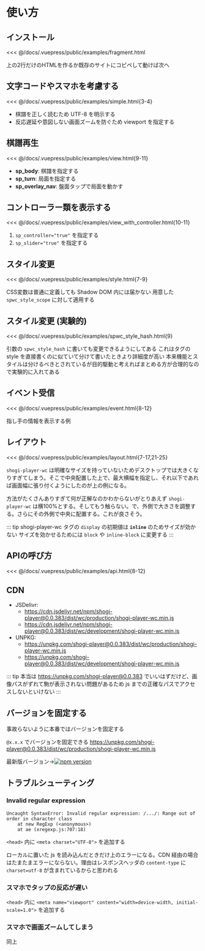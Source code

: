 # 使い方

## インストール

<<< @/docs/.vuepress/public/examples/fragment.html
<LinkToExample name="fragment" />

上の2行だけのHTMLを作るか既存のサイトにコピペして動けば次へ

<!-- ::: warning 注意 -->
<!-- `<shogi-player-wc/>` とすると複数配置できなくなる罠がある (なぜかはわからない) -->
<!-- 冗長だが `<shogi-player-wc></shogi-player-wc>` が正しい -->
<!-- ::: -->

## 文字コードやスマホを考慮する

<<< @/docs/.vuepress/public/examples/simple.html{3-4}
<LinkToExample name="simple" />

  * 棋譜を正しく読むため UTF-8 を明示する
  * 反応遅延や意図しない画面ズームを防ぐため viewport を指定する

## 棋譜再生 ##

<<< @/docs/.vuepress/public/examples/view.html{9-11}
<LinkToExample name="view" />

* **sp_body**: 棋譜を指定する
* **sp_turn**: 局面を指定する
* **sp_overlay_nav**: 盤面タップで局面を動かす

## コントローラー類を表示する ##

<<< @/docs/.vuepress/public/examples/view_with_controller.html{10-11}
<LinkToExample name="view_with_controller" />

1. `sp_controller="true"` を指定する
1. `sp_slider="true"` を指定する

<!-- <ShogiPlayerWcWrapper -->
<!--   class="is-small" -->
<!--   sp_controller="true" -->
<!--   sp_body="position startpos moves 7g7f 3c3d 8h2b+ 3a2b" -->
<!-- /> -->

## スタイル変更 ##

<!-- <CustomizeExample2 name="style" /> -->
<<< @/docs/.vuepress/public/examples/style.html{7-9}
<LinkToExample name="style" />

CSS変数は普通に定義しても Shadow DOM 内には届かない
用意した `spwc_style_scope` に対して適用する

<!-- <ShogiPlayerWcWrapper class="b441958504b7c7af3ef62a47fafe8d21 is-xsmall" /> -->
<!-- <style lang="stylus"> -->
<!-- .ShogiPlayerWcWrapper.b441958504b7c7af3ef62a47fafe8d21 -->
<!--   shogi-player-wc::part(spwc_style_scope) -->
<!--     --sp_board_color: lightskyblue -->
<!-- </style> -->

## スタイル変更 (実験的) ##

<!-- <CustomizeExample2 name="spwc_style_hash" /> -->
<<< @/docs/.vuepress/public/examples/spwc_style_hash.html{9}
<LinkToExample name="spwc_style_hash" />

引数の `spwc_style_hash` に書いても変更できるようにしてある
これはタグの style を直接書くのに似ていて分けて書いたときより詳細度が高い
本来機能とスタイルは分けるべきとされているが目的駆動と考えればまとめる方が合理的なので実験的に入れてある

## イベント受信 ##

<!-- <CustomizeExample2 name="event" /> -->
<<< @/docs/.vuepress/public/examples/event.html{8-12}
<LinkToExample name="event" />

指し手の情報を表示する例

<!-- ../.vuepress/public/examples/event.html -->
<!-- <a href="/examples/event.html" target="_blank">上のサンプルを単体で開く</a> -->

<!-- <ShogiPlayerWcWrapperEventTest /> -->

<!-- Vue.js が使える環境であれば直接ひっかける -->
<!--  -->
<!-- ```html -->
<!-- <shogi-player-wc -->
<!--   sp_mode="play" -->
<!--   @ev_play_mode_move="e => {}" -->
<!-- /> -->
<!-- ``` -->

## レイアウト

<!-- <CustomizeExample2 name="layout" /> -->
<<< @/docs/.vuepress/public/examples/layout.html{7-17,21-25}
<LinkToExample name="layout" />

`shogi-player-wc` は明確なサイズを持っていないためデスクトップでは大きくなりすぎてしまう。そこで中央配置した上で、最大横幅を指定し、それ以下であれば画面幅に張り付くようにしたのが上の例になる。

方法がたくさんありすぎて何が正解なのかわからないがとりあえず `shogi-player-wc` は横100%とする。そしてもう触らない。で、外側で大きさを調整する。さらにその外側で中央に配置する。これが良さそう。

::: tip
shogi-player-wc タグの `display` の初期値は **`inline`** のためサイズが効かない
サイズを効かせるためには `block` や `inline-block` に変更する
:::

## APIの呼び方

<<< @/docs/.vuepress/public/examples/api.html{8-12}
<LinkToExample name="api" />

## CDN

* JSDelivr:
  * https://cdn.jsdelivr.net/npm/shogi-player@0.0.383/dist/wc/production/shogi-player-wc.min.js
  * https://cdn.jsdelivr.net/npm/shogi-player@0.0.383/dist/wc/development/shogi-player-wc.min.js
* UNPKG:
  * https://unpkg.com/shogi-player@0.0.383/dist/wc/production/shogi-player-wc.min.js
  * https://unpkg.com/shogi-player@0.0.383/dist/wc/development/shogi-player-wc.min.js

::: tip
本当は https://unpkg.com/shogi-player@0.0.383 でいいはずだけど、画像パスがずれて駒が表示されない問題があるため js までの正確なパスでアクセスしないといけない
:::

## バージョンを固定する

事故らないように本番ではバージョンを固定する

`@x.x.x` でバージョンを固定できる
https://unpkg.com/shogi-player@0.0.383/dist/wc/production/shogi-player-wc.min.js

最新版バージョン→[![npm version](https://badge.fury.io/js/shogi-player.svg)](https://badge.fury.io/js/shogi-player)

## トラブルシューティング

### Invalid regular expression

```
Uncaught SyntaxError: Invalid regular expression: /.../: Range out of order in character class
    at new RegExp (<anonymous>)
    at ae (xregexp.js:707:18)
```

`<head>` 内に `<meta charset="UTF-8">` を追加する

ローカルに置いた js を読み込んだときだけ上のエラーになる。CDN 経由の場合はたまたまエラーにならない。理由はレスポンスヘッダの `content-type` に `charset=utf-8` が含まれているからと思われる

### スマホでタップの反応が遅い

`<head>` 内に `<meta name="viewport" content="width=device-width, initial-scale=1.0">` を追加する

### スマホで画面ズームしてしまう

同上
